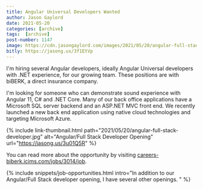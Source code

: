 ```yaml
---
title: Angular Universal Developers Wanted
author: Jason Gaylord
date: 2021-05-20
categories: [archive]
tags:  [archive]
post-number: 1147
image: https://cdn.jasongaylord.com/images/2021/05/20/angular-full-stack-developer.jpg
bitly: https://jasong.us/3f1EtVp
---
```


I'm hiring several Angular developers, ideally Angular Universal developers with .NET experience, for our growing team. These positions are with biBERK, a direct insurance company. 

I'm looking for someone who can demonstrate sound experience with Angular 11, C# and .NET Core. Many of our back office applications have a Microsoft SQL server backend and an ASP.NET MVC front end. We recently launched a new back end application using native cloud technologies and targeting Microsoft Azure. 

{% include link-thumbnail.html path="2021/05/20/angular-full-stack-developer.jpg" alt="Angular/Full Stack Developer Opening" url="https://jasong.us/3u01Q5R" %}

You can read more about the opportunity by visiting [careers-biberk.icims.com/jobs/3014/job](https://jasong.us/3u01Q5R).

{% include snippets/job-opportunities.html intro="In addition to our Angular/Full Stack developer opening, I have several other openings. " %}